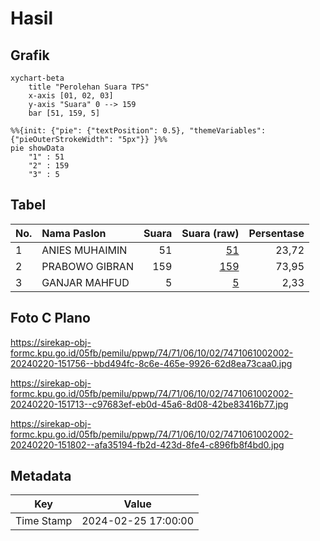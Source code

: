 # Hasil

## Grafik

```mermaid
xychart-beta
    title "Perolehan Suara TPS"
    x-axis [01, 02, 03]
    y-axis "Suara" 0 --> 159
    bar [51, 159, 5]
```

```mermaid
%%{init: {"pie": {"textPosition": 0.5}, "themeVariables": {"pieOuterStrokeWidth": "5px"}} }%%
pie showData
    "1" : 51
    "2" : 159
    "3" : 5
```

## Tabel

| No. | Nama Paslon    | Suara | Suara (raw) | Persentase |
|:--- |:-------------- | -----:| -----------:| ----------:|
| 1   | ANIES MUHAIMIN | 51    | [51][p-1]   | 23,72      |
| 2   | PRABOWO GIBRAN | 159   | [159][p-2]  | 73,95      |
| 3   | GANJAR MAHFUD  | 5     | [5][p-3]    | 2,33       |


[p-1]: https://github.com/gigit-pemilu/pemilu-2024-74-sulawesi-tenggara/blob/main/pilpres/hitung-suara/sub/74-sulawesi-tenggara/sub/71-kota-kendari/sub/06-abeli/sub/1002-lapulu/sub/002-tps/sub/paslon-1.txt
[p-2]: https://github.com/gigit-pemilu/pemilu-2024-74-sulawesi-tenggara/blob/main/pilpres/hitung-suara/sub/74-sulawesi-tenggara/sub/71-kota-kendari/sub/06-abeli/sub/1002-lapulu/sub/002-tps/sub/paslon-2.txt
[p-3]: https://github.com/gigit-pemilu/pemilu-2024-74-sulawesi-tenggara/blob/main/pilpres/hitung-suara/sub/74-sulawesi-tenggara/sub/71-kota-kendari/sub/06-abeli/sub/1002-lapulu/sub/002-tps/sub/paslon-3.txt

## Foto C Plano

https://sirekap-obj-formc.kpu.go.id/05fb/pemilu/ppwp/74/71/06/10/02/7471061002002-20240220-151756--bbd494fc-8c6e-465e-9926-62d8ea73caa0.jpg

https://sirekap-obj-formc.kpu.go.id/05fb/pemilu/ppwp/74/71/06/10/02/7471061002002-20240220-151713--c97683ef-eb0d-45a6-8d08-42be83416b77.jpg

https://sirekap-obj-formc.kpu.go.id/05fb/pemilu/ppwp/74/71/06/10/02/7471061002002-20240220-151802--afa35194-fb2d-423d-8fe4-c896fb8f4bd0.jpg


## Metadata

| Key        | Value               |
| ---------- | ------------------- |
| Time Stamp | 2024-02-25 17:00:00 |



